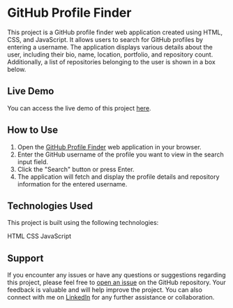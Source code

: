 # GitHub Profile Finder

This project is a GitHub profile finder web application created using HTML, CSS, and JavaScript. It allows users to search for GitHub profiles by entering a username. The application displays various details about the user, including their bio, name, location, portfolio, and repository count. Additionally, a list of repositories belonging to the user is shown in a box below.

## Live Demo

You can access the live demo of this project [here](https://github-profile-viewer-site.netlify.app/).

## How to Use

1. Open the [GitHub Profile Finder](https://github-profile-viewer-site.netlify.app/) web application in your browser.
2. Enter the GitHub username of the profile you want to view in the search input field.
3. Click the "Search" button or press Enter.
4. The application will fetch and display the profile details and repository information for the entered username.

## Technologies Used

This project is built using the following technologies:

 HTML
 CSS
 JavaScript

## Support

If you encounter any issues or have any questions or suggestions regarding this project, please feel free to [open an issue]((https://github.com/Rishabh6306/Github-Profile-Finder)) on the GitHub repository. Your feedback is valuable and will help improve the project. You can also connect with me on [LinkedIn](https://www.linkedin.com/in/rishabh-srivastava-b68684262/) for any further assistance or collaboration.
